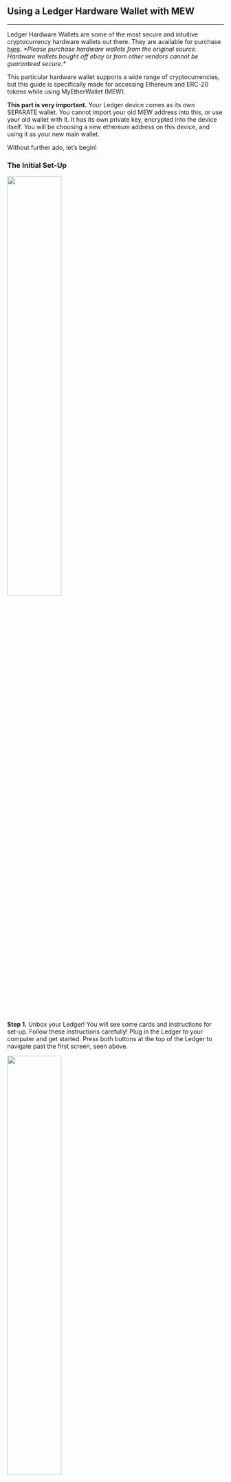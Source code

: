 ## Using a Ledger Hardware Wallet with MEW
***

Ledger Hardware Wallets are some of the most secure and intuitive cryptocurrency hardware wallets out there. They are available for purchase [here](). 
*\*Please purchase hardware wallets from the original source. Hardware wallets bought off ebay or from other vendors cannot be guaranteed secure.\**

This particular hardware wallet supports a wide range of cryptocurrencies, but this guide is specifically made for accessing Ethereum and ERC-20 tokens while using MyEtherWallet (MEW). 

**This part is very important.** Your Ledger device comes as its own SEPARATE wallet. You cannot import your old MEW address into this, or use your old wallet with it. It has its own private key, encrypted into the device itself. You will be choosing a new ethereum address on this device, and using it as your new main wallet.

Without further ado, let’s begin!



### The Initial Set-Up



<img src="https://github.com/stephenmew/KBimages/blob/master/welcome.jpg?raw=true" width="50%">



**Step 1.** Unbox your Ledger! You will see some cards and instructions for set-up. Follow these instructions carefully! Plug in the Ledger to your computer and get started. Press both buttons at the top of the Ledger to navigate past the first screen, seen above. 



<img src="https://github.com/stephenmew/KBimages/blob/master/configure-as-new-device.jpg?raw=true" width="50%">



**Step 2.** There are two buttons on the Ledger. Use these to navigate the device. When setting up your new device for the first time, choose the button on the right to select the check mark, indicating ‘yes’.



<img src="https://github.com/stephenmew/KBimages/blob/master/choose-pin.jpg?raw=true" width="50%">



**Step 3.** Set up a PIN code to access your Ledger. Make it something that is very easy to remember for you. Write it down in a couple places. Remember it!! This is how you will unlock your Ledger everytime you want to access it. The PIN code must be between 4 and 8 characters, and it can be changed after set-up. However, if you get the PIN code wrong three times in a row, the device will reset. Be careful!



<img src="https://github.com/stephenmew/KBimages/blob/master/write-down-recovery.jpg?raw=true" width="50%">



**Step 4.** This is one of the most important steps. Do not write this phrase down on your computer, do not take a picture of the phrase. Make sure you write down your 24 seed words in multiple places. DO NOT LOSE THEM. If you lose these words, you’ve lost all your cryptocurrency. Ledger provides cards for you to write them down for remembering, but I suggest writing them down in one extra place as well. Again, do not write this phrase down on your computer. Use pen and paper.



<img src="https://github.com/stephenmew/KBimages/blob/master/device-ready.jpg?raw=true" width="50%">



**Step 5.** Great, your device is now ready! Now let’s figure out how to use it with MyEtherWallet.



### Using Ledger with MEW



<img src="https://github.com/stephenmew/KBimages/blob/master/ethereum-app.jpg?raw=true" width="50%">



**Step 1.** Attach and unlock your Ledger device. You should see a few different sections to choose from, choose the Ethereum section as shown above. Click both buttons to open it.



<img src="https://github.com/stephenmew/KBimages/blob/master/ethereum-settings.jpg?raw=true" width="50%">



**Step 2.** Click into this Setting section with both buttons.



**Step 3.** You will see “Contract Data” in this section. Make sure this option is turned to “Yes”.



**Step 4.** Good job, it’s all ready now! Head back to the “Ethereum” section and leave your Ledger alone for a moment. Let’s head to MEW!



<img src="https://github.com/stephenmew/KBimages/blob/master/MEW1.png?raw=true" width="75%">



**Step 5.** Check the URL for the “MyEtherWallet Inc [US]” SSL certification to make sure you’re on our real, secure site. Are you? Great! Head to ‘Access My Wallet’ and choose the option that says ‘Hardware’. Click the ‘Ledger Wallet’ option, and choose ‘Connect With Your Device’ with your Ledger device still attached, unlocked, and ready.



<img src="https://github.com/stephenmew/KBimages/blob/master/MEW2.png?raw=true" width="70%">

<img src="https://github.com/stephenmew/KBimages/blob/master/Ledger1.png?raw=true" width="70%">



**Step 6.** A screen showing different networks and derivation paths should appear. Choose which network you’d like to connect to, and which path you’d like to use. For regular ETH usage, you should be on an ETH network, under the Ethereum derivation path. You can also access other networks, such as Ethereum Classic (ETC), by choosing the related network path. 



<img src="https://github.com/stephenmew/KBimages/blob/master/Ledger2.png?raw=true" width="41.3%"><img src="https://github.com/stephenmew/KBimages/blob/master/Ledger3.png?raw=true" width="50%">



**Step 7.** You will see a list of addresses. These are your new addresses to choose from for your main wallet! Choose one out of the five that you like. (Most people choose the first one, but you don’t have to.)



<img src="https://github.com/stephenmew/KBimages/blob/master/LEdger4.png?raw=true" width="50%">



**Step 8.** You should now be taken to a screen that looks very similar to your old wallet’s access screen. Great job! You’re officially using your new Ledger hardware wallet! 



### What About My Old Wallet???

If you are coming from an old wallet and want your ETH and tokens on your new, secure Ledger address, you will need to send your funds to your new address through a regular transaction. This can be achieved by accessing your old wallet through MEWconnect, MetaMask, Keystore file, or private key (however you usually did it before the Ledger). From here, send your ETH and tokens to your new Ledger address, ready to be accessed in a more secure fashion.

Please be advised ETH will be required for gas to move any tokens held in your old wallet. We recommend holding .01 ETH to cover 2 - 3 transactions.



### How Do I Restore My Ledger to a New Device?

Ledger made a clear and easy to follow guide on how to restore your Ledger device [here](https://support.ledger.com/hc/en-us/articles/360005434914-Restore-from-recovery-phrase).



### Troubleshooting

Most issues with the Ledger can be fixed by performing a hard refresh (using CTRL+F5), making sure Contract Data is turned to ‘Yes’, confirming that all the firmware is updated to its latest release, and trying a new connecting cable. 
 
If these troubleshooting options did not fix your issue, MEW has an extensive knowledge base that you can find [here](). There is a big chance that it's already listed under ‘Common Issues’. If not, feel free to contact us at support@myetherwallet.com. We are always happy to help!
